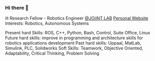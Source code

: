 ### Hi there 👋

iit Research Fellow - Robotics Engineer [@JOiiNT LAB](https://github.com/JOiiNT-LAB)
[Personal Website](https://sites.google.com/view/gabriele-ribolla/home)
Interests: Robotics, Autonomous Systems
<!-- Github page: https://github.com/GR130398 -->
Present hard Skills: ROS, C++, Python, Bash, Control, Suite Office, Linux
Future hard skills: improve in programming and architecture skills for robotics applications development
Past hard skills: Uppaal, MatLab, Simulink, PLC, Solidworks
Soft Skills: Teamwork, Objective Oriented, Adaptability, Critical Thinking, Problem Solving
<!--
**GR130398/GR130398** is a ✨ _special_ ✨ repository because its `README.md` (this file) appears on your GitHub profile.

Here are some ideas to get you started:

- 🔭 I’m currently working on ...
- 🌱 I’m currently learning ...
- 👯 I’m looking to collaborate on ...
- 🤔 I’m looking for help with ...
- 💬 Ask me about ...
- 📫 How to reach me: ...
- 😄 Pronouns: ...
- ⚡ Fun fact: ...
-->
